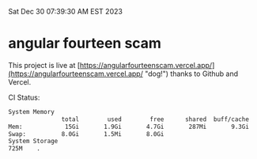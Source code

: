 Sat Dec 30 07:39:30 AM EST 2023

# angular fourteen scam


This project is live at [https://angularfourteenscam.vercel.app/](https://angularfourteenscam.vercel.app/ "dog!") thanks to Github and Vercel.

CI Status: 

```bash
System Memory
               total        used        free      shared  buff/cache   available
Mem:            15Gi       1.9Gi       4.7Gi       287Mi       9.3Gi        13Gi
Swap:          8.0Gi       1.5Mi       8.0Gi
System Storage
725M	.
```
